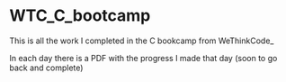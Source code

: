 # WTC_C_bootcamp

This is all the work I completed in the C bookcamp from WeThinkCode_

In each day there is a PDF with the progress I made that day
(soon to go back and complete)
